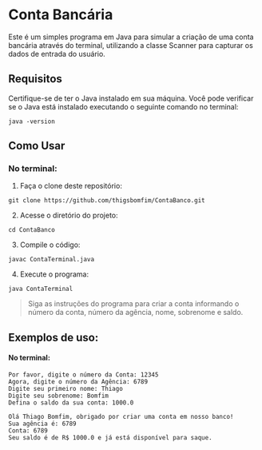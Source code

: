 # Conta Bancária

Este é um simples programa em Java para simular a criação de uma conta bancária através do terminal, utilizando a classe Scanner para capturar os dados de entrada do usuário.

## Requisitos

Certifique-se de ter o Java instalado em sua máquina. Você pode verificar se o Java está instalado executando o seguinte comando no terminal:

```
java -version
```

## Como Usar
### No terminal:
1. Faça o clone deste repositório:
```
git clone https://github.com/thigsbomfim/ContaBanco.git
```

2. Acesse o diretório do projeto:
```
cd ContaBanco
```
3. Compile o código:
```
javac ContaTerminal.java
```
4. Execute o programa:
```
java ContaTerminal
```
> Siga as instruções do programa para criar a conta informando o número da conta, número da agência, nome, sobrenome e saldo.

## Exemplos de uso: 
#### No terminal:

```
Por favor, digite o número da Conta: 12345
Agora, digite o número da Agência: 6789
Digite seu primeiro nome: Thiago
Digite seu sobrenome: Bomfim
Defina o saldo da sua conta: 1000.0

Olá Thiago Bomfim, obrigado por criar uma conta em nosso banco!
Sua agência é: 6789
Conta: 6789
Seu saldo é de R$ 1000.0 e já está disponível para saque.
```
